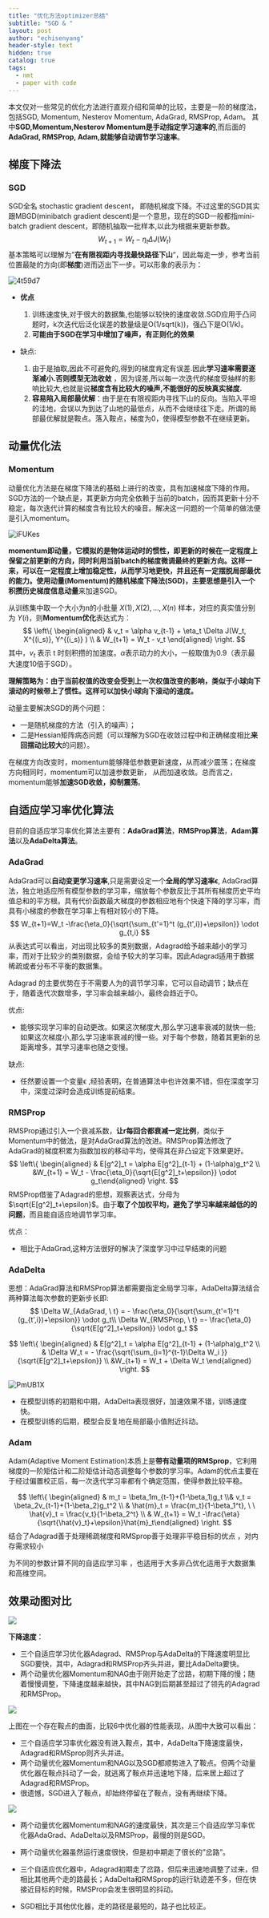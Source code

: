 ```yaml
---
title: "优化方法optimizer总结"
subtitle: "SGD & "
layout: post
author: "echisenyang"
header-style: text
hidden: true
catalog: true
tags:
  - nmt
  - paper with code
---
```




本文仅对一些常见的优化方法进行直观介绍和简单的比较，主要是一阶的梯度法，包括SGD, Momentum, Nesterov Momentum, AdaGrad, RMSProp, Adam。 其中**SGD,Momentum,Nesterov Momentum是手动指定学习速率的**,而后面的**AdaGrad, RMSProp, Adam,就能够自动调节学习速率**。

## 梯度下降法

### **SGD**

SGD全名 stochastic gradient descent， 即随机梯度下降。不过这里的SGD其实跟MBGD(minibatch gradient descent)是一个意思，现在的SGD一般都指mini-batch gradient descent，即随机抽取一批样本,以此为根据来更新参数。
$$
W_{t+1} = W_t - \eta_t \Delta  
J(W_t)
$$
基本策略可以理解为”**在有限视距内寻找最快路径下山**“，因此每走一步，参考当前位置最陡的方向(即**梯度**)进而迈出下一步。可以形象的表示为：

![4t59d7](https://gitee.com/echisenyang/GiteeForUpicUse/raw/master/uPic/4t59d7.jpg)

- **优点**
  1. 训练速度快,对于很大的数据集,也能够以较快的速度收敛.SGD应用于凸问题时，k次迭代后泛化误差的数量级是O(1/sqrt(k))，强凸下是O(1/k)。
  2. **可能由于SGD在学习中增加了噪声，有正则化的效果**

- 缺点:
  1. 由于是抽取,因此不可避免的,得到的梯度肯定有误差.因此**学习速率需要逐渐减小.否则模型无法收敛** ，因为误差,所以每一次迭代的梯度受抽样的影响比较大,也就是说**梯度含有比较大的噪声,不能很好的反映真实梯度.**
  2. **容易陷入局部最优解**：由于是在有限视距内寻找下山的反向。当陷入平坦的洼地，会误以为到达了山地的最低点，从而不会继续往下走。所谓的局部最优解就是鞍点。落入鞍点，梯度为0，使得模型参数不在继续更新。



## 动量优化法

### **Momentum**

动量优化方法是在梯度下降法的基础上进行的改变，具有加速梯度下降的作用。SGD方法的一个缺点是，其更新方向完全依赖于当前的batch，因而其更新十分不稳定，每次迭代计算的梯度含有比较大的噪音。解决这一问题的一个简单的做法便是引入momentum。

![iFUKes](https://gitee.com/echisenyang/GiteeForUpicUse/raw/master/uPic/iFUKes.jpg)

**momentum即动量，它模拟的是物体运动时的惯性，即更新的时候在一定程度上保留之前更新的方向，同时利用当前batch的梯度微调最终的更新方向。这样一来，可以在一定程度上增加稳定性，从而学习地更快，并且还有一定摆脱局部最优的能力。**使用动量(Momentum)的随机梯度下降法(SGD)，主要思想是引入一个**积攒历史梯度信息动量**来加速SGD。

从训练集中取一个大小为n的小批量 ${X(1),X(2),...,X(n)}$ 样本，对应的真实值分别为 $Y(i)$，则**Momentum优化**表达式为：
$$
\left\{ \begin{aligned} & v_t = \alpha v_{t-1} + \eta_t \Delta J(W_t, X^{(i_s)}, Y^{(i_s)}  ) \\ & W_{t+1} = W_t - v_t \end{aligned} \right.
$$
其中，$v_t$ 表示 t 时刻积攒的加速度。$α$表示动力的大小，一般取值为0.9（表示最大速度10倍于SGD）。

**理解策略为：由于当前权值的改变会受到上一次权值改变的影响，类似于小球向下滚动的时候带上了惯性。这样可以加快小球向下滚动的速度。**

动量主要解决SGD的两个问题：

- 一是随机梯度的方法（引入的噪声）；
- 二是Hessian矩阵病态问题（可以理解为SGD在收敛过程中和正确梯度相比**来回摆动比较大**的问题）。

在梯度方向改变时，momentum能够降低参数更新速度，从而减少震荡；在梯度方向相同时，momentum可以加速参数更新， 从而加速收敛。总而言之，momentum能够**加速SGD收敛，抑制震荡**。



## 自适应学习率优化算法

目前的自适应学习率优化算法主要有：**AdaGrad算法**，**RMSProp算法**，**Adam算法**以及**AdaDelta算法**。

### **AdaGrad**

AdaGrad可以**自动变更学习速率**,只是需要设定一个**全局的学习速率ϵ**, AdaGrad算法，独立地适应所有模型参数的学习率，缩放每个参数反比于其所有梯度历史平均值总和的平方根。具有代价函数最大梯度的参数相应地有个快速下降的学习率，而具有小梯度的参数在学习率上有相对较小的下降。
$$
W_{t+1}=W_t -\frac{\eta_0}{\sqrt{\sum_{t'=1}^t (g_{t',i})+\epsilon}} \odot g_{t,i}
$$
从表达式可以看出，对出现比较多的类别数据，Adagrad给予越来越小的学习率，而对于比较少的类别数据，会给予较大的学习率。因此Adagrad适用于数据稀疏或者分布不平衡的数据集。

Adagrad 的主要优势在于不需要人为的调节学习率，它可以自动调节；缺点在于，随着迭代次数增多，学习率会越来越小，最终会趋近于0。

优点: 

- 能够实现学习率的自动更改。如果这次梯度大,那么学习速率衰减的就快一些;如果这次梯度小,那么学习速率衰减的慢一些。对于每个参数，随着其更新的总距离增多，其学习速率也随之变慢。

缺点: 

- 任然要设置一个变量ϵ ,经验表明，在普通算法中也许效果不错，但在深度学习中，深度过深时会造成训练提前结束。



### **RMSProp**

RMSProp通过引入一个衰减系数，**让r每回合都衰减一定比例**，类似于Momentum中的做法，是对AdaGrad算法的改进。RMSProp算法修改了AdaGrad的梯度积累为指数加权的移动平均，使得其在非凸设定下效果更好。
$$
\left\{ \begin{aligned} & E[g^2]_t = \alpha  E[g^2]_{t-1} + (1-\alpha)g_t^2  \\ &W_{t+1} = W_t - \frac{\eta_0}{\sqrt{E[g^2]_t+\epsilon}} \odot g_t\end{aligned} \right.
$$
RMSProp借鉴了Adagrad的思想，观察表达式，分母为$\sqrt{E[g^2]_t+\epsilon}$。由于**取了个加权平均，避免了学习率越来越低的的问题**，而且能自适应地调节学习率。

优点：

- 相比于AdaGrad,这种方法很好的解决了深度学习中过早结束的问题



### **AdaDelta**

思想：AdaGrad算法和RMSProp算法都需要指定全局学习率，AdaDelta算法结合两种算法每次参数的更新步长即:
$$
\Delta W_{AdaGrad, \ t} = - \frac{\eta_0}{\sqrt{\sum_{t'=1}^t (g_{t',i})+\epsilon}} \odot g_t\\ \Delta W_{RMSProp, \ t} =- \frac{\eta_0}{\sqrt{E[g^2]_t+\epsilon}} \odot g_t
$$

$$
\left\{ \begin{aligned} & E[g^2]_t = \alpha  E[g^2]_{t-1} + (1-\alpha)g_t^2  \\ & \Delta W_t = - \frac{\sqrt{\sum_{i=1}^{t-1}\Delta W_i }}{\sqrt{E[g^2]_t+\epsilon}}  \\ &W_{t+1} = W_t + \Delta W_t \end{aligned} \right.
$$

![PmUB1X](https://gitee.com/echisenyang/GiteeForUpicUse/raw/master/uPic/PmUB1X.png)

- 在模型训练的初期和中期，AdaDelta表现很好，加速效果不错，训练速度快。
- 在模型训练的后期，模型会反复地在局部最小值附近抖动。



### **Adam**

Adam(Adaptive Moment Estimation)本质上是**带有动量项的RMSprop**，它利用梯度的一阶矩估计和二阶矩估计动态调整每个参数的学习率。Adam的优点主要在于经过偏置校正后，每一次迭代学习率都有个确定范围，使得参数比较平稳。

$$
\left\{ \begin{aligned} & m_t = \beta_1m_{t-1}+(1-\beta_1)g_t \\& v_t = \beta_2v_{t-1}+(1-\beta_2)g_t^2  \\ & \hat{m}_t = \frac{m_t}{1-\beta_1^t}, \ \  \hat{v}_t = \frac{v_t}{1-\beta_2^t} \\ & W_{t+1} = W_t -\frac{\eta}{\sqrt{\hat{v}_t}+\epsilon}\hat{m}_t\end{aligned} \right.
$$
结合了Adagrad善于处理稀疏梯度和RMSprop善于处理非平稳目标的优点 ，对内存需求较小

为不同的参数计算不同的自适应学习率 ，也适用于大多非凸优化适用于大数据集和高维空间。



## 效果动图对比

![](https://img-blog.csdn.net/20180426130002689)

**下降速度**：

- 三个自适应学习优化器Adagrad、RMSProp与AdaDelta的下降速度明显比SGD要快，其中，Adagrad和RMSProp齐头并进，要比AdaDelta要快。
- 两个动量优化器Momentum和NAG由于刚开始走了岔路，初期下降的慢；随着慢慢调整，下降速度越来越快，其中NAG到后期甚至超过了领先的Adagrad和RMSProp。

![](https://img-blog.csdn.net/20180426113728916)



上图在一个存在鞍点的曲面，比较6中优化器的性能表现，从图中大致可以看出：

- 三个自适应学习率优化器没有进入鞍点，其中，AdaDelta下降速度最快，Adagrad和RMSprop则齐头并进。
- 两个动量优化器Momentum和NAG以及SGD都顺势进入了鞍点。但两个动量优化器在鞍点抖动了一会，就逃离了鞍点并迅速地下降，后来居上超过了Adagrad和RMSProp。
- 很遗憾，SGD进入了鞍点，却始终停留在了鞍点，没有再继续下降。

![](https://pic2.zhimg.com/v2-ed8f70ed5bb8e8a5ba4dd0cf99c0f557_1200x500.gif)

- 两个动量优化器Momentum和NAG的速度最快，其次是三个自适应学习率优化器AdaGrad、AdaDelta以及RMSProp，最慢的则是SGD。

- 两个动量优化器虽然运行速度很快，但是初中期走了很长的”岔路”。
- 三个自适应优化器中，Adagrad初期走了岔路，但后来迅速地调整了过来，但相比其他两个走的路最长；AdaDelta和RMSprop的运行轨迹差不多，但在快接近目标的时候，RMSProp会发生很明显的抖动。
- SGD相比于其他优化器，走的路径是最短的，路子也比较正。
  